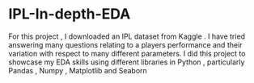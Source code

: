 # IPL-In-depth-EDA

For this project , I downloaded an IPL dataset from Kaggle . I have tried answering many questions relating to a players performance and their variation with respect to many different parameters.
I did this project to showcase my EDA skills using different libraries in Python , particularly Pandas , Numpy , Matplotlib and Seaborn 
